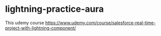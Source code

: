 # lightning-practice-aura
This udemy course https://www.udemy.com/course/salesforce-real-time-project-with-lightning-component/
